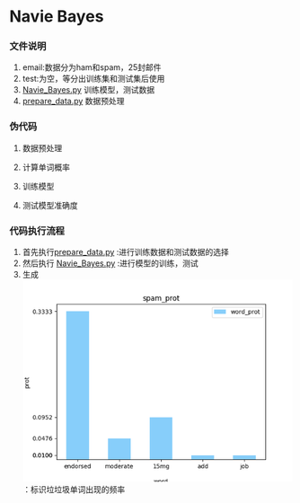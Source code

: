 # Navie Bayes

### 文件说明
1. email:数据分为ham和spam，25封邮件
2. test:为空，等分出训练集和测试集后使用
3. [Navie_Bayes.py](Navie_Bayes.py) 训练模型，测试数据
4. [prepare_data.py](prepare_data.py) 数据预处理
### 伪代码

1. 数据预处理

2. 计算单词概率

3. 训练模型

4. 测试模型准确度

### 代码执行流程

1. 首先执行[prepare_data.py](prepare_data.py)  :进行训练数据和测试数据的选择
2. 然后执行 [Navie_Bayes.py](Navie_Bayes.py) :进行模型的训练，测试
3. 生成![image柱状图](image.png)：标识垃垃圾单词出现的频率

